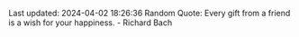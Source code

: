 Last updated: 2024-04-02 18:26:36
Random Quote: Every gift from a friend is a wish for your happiness. - Richard Bach
